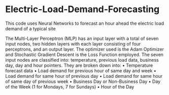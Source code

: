 # Electric-Load-Demand-Forecasting
This code uses Neural Networks to forecast an hour ahead the electric load demand of a typical site

The Multi-Layer Perceptron (MLP) has an input layer with a total of seven input nodes, two hidden layers with each layer consisting of four perceptrons, and an output layer. The optimizer used is the Adam Optimizer and Stochastic Gradient Descent is the Loss Function employed.
The seven input nodes are classified into: temperature, previous load data, business day, day and hour pointers. They are broken down into:
	•	Temperature forecast data 
	•	Load demand for previous hour of same day and week
	•	Load demand for same hour of previous day
	•	Load demand for same hour of same day of previous week
	•	Business Day or Non-Business Day
	•	Day of the Week (1 for Mondays, 7 for Sundays)
	•	Hour of the Day

